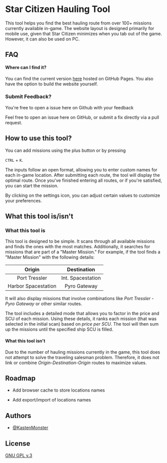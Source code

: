 # Star Citizen Hauling Tool

This tool helps you find the best hauling route from over 100+ missions currently available in-game. The website layout is designed primarily for mobile use, given that Star Citizen minimizes when you tab out of the game. However, it can also be used on PC.

## FAQ

#### Where can I find it?

You can find the current version [here](https://kastenmonster.github.io/StarCitizenHaulingTool/) hosted on GitHub Pages. You also have the option to build the website yourself.

### Submit Feedback?

You're free to open a issue here on Github with your feedback

Feel free to open an issue here on GitHub, or submit a fix directly via a pull request.

## How to use this tool?

You can add missions using the plus button or by pressing 

`CTRL` + `K`.

The inputs follow an open format, allowing you to enter custom names for each in-game location. After submitting each route, the tool will display the optimal route. Once you've finished entering all routes, or if you're satisfied, you can start the mission.

By clicking on the settings icon, you can adjust certain values to customize your preferences.

## What this tool is/isn't

### What this tool is

This tool is designed to be simple. It scans through all available missions and finds the ones with the most matches. Additionally, it searches for missions that are part of a "Master Mission." For example, if the tool finds a "Master Mission" with the following details:

| Origin        | Destination      |
|:-------------:|:----------------:|
| Port Tressler | Int. Spacestation |
| Harbor Spacestation | Pyro Gateway |

It will also display missions that involve combinations like *Port Tressler - Pyro Gateway* or other similar routes.

The tool includes a detailed mode that allows you to factor in the price and SCU of each mission. Using these details, it ranks each mission (that was selected in the initial scan) based on *price per SCU*. The tool will then sum up the missions until the specified ship SCU is filled.

#### What this tool isn't

Due to the number of hauling missions currently in the game, this tool does not attempt to solve the traveling salesman problem. Therefore, it does not link or combine *Origin-Destination-Origin* routes to maximize values.

## Roadmap

- Add browser cache to store locations names

- Add export/import of locations names

## Authors

- [@KastenMonster](https://www.github.com/kastenmonster)

## License

[GNU GPL v.3](https://choosealicense.com/licenses/gpl-3.0/)
